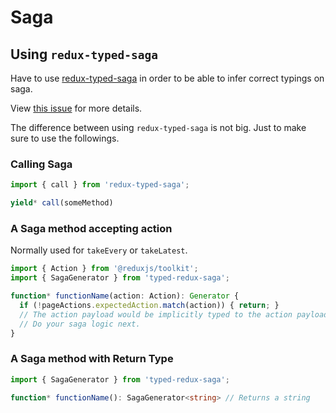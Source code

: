 # Saga

## Using `redux-typed-saga`

Have to use [redux-typed-saga](https://github.com/agiledigital/typed-redux-saga) in order to be able to infer correct typings on saga.

View [this issue](https://github.com/redux-saga/redux-saga/issues/2008) for more details.

The difference between using `redux-typed-saga` is not big. Just to make sure to use the followings.

### Calling Saga

```ts
import { call } from 'redux-typed-saga';

yield* call(someMethod)
```

### A Saga method accepting action

Normally used for `takeEvery` or `takeLatest`.

```ts
import { Action } from '@reduxjs/toolkit';
import { SagaGenerator } from 'typed-redux-saga';

function* functionName(action: Action): Generator {
  if (!pageActions.expectedAction.match(action)) { return; }
  // The action payload would be implicitly typed to the action payload type.
  // Do your saga logic next.
}
```

### A Saga method with Return Type

```ts
import { SagaGenerator } from 'typed-redux-saga';

function* functionName(): SagaGenerator<string> // Returns a string
```
